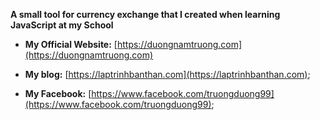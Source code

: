 **A small tool for currency exchange that I created when learning JavaScript at my School**

- **My Official Website:** [https://duongnamtruong.com](https://duongnamtruong.com)

- **My blog:** [https://laptrinhbanthan.com](https://laptrinhbanthan.com);

- **My Facebook:** [https://www.facebook.com/truongduong99](https://www.facebook.com/truongduong99);
